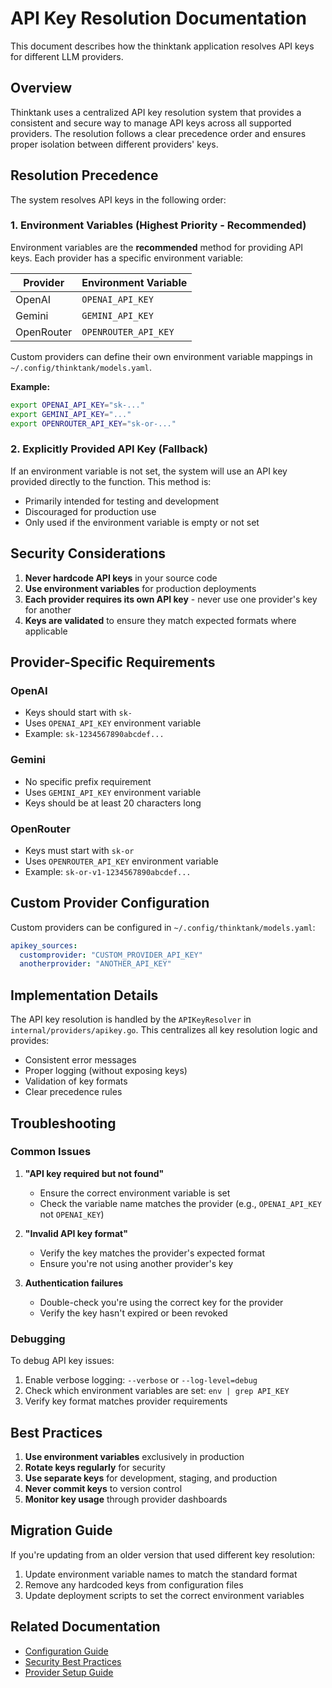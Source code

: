 # API Key Resolution Documentation

This document describes how the thinktank application resolves API keys for different LLM providers.

## Overview

Thinktank uses a centralized API key resolution system that provides a consistent and secure way to manage API keys across all supported providers. The resolution follows a clear precedence order and ensures proper isolation between different providers' keys.

## Resolution Precedence

The system resolves API keys in the following order:

### 1. Environment Variables (Highest Priority - Recommended)

Environment variables are the **recommended** method for providing API keys. Each provider has a specific environment variable:

| Provider | Environment Variable |
|----------|---------------------|
| OpenAI | `OPENAI_API_KEY` |
| Gemini | `GEMINI_API_KEY` |
| OpenRouter | `OPENROUTER_API_KEY` |

Custom providers can define their own environment variable mappings in `~/.config/thinktank/models.yaml`.

**Example:**
```bash
export OPENAI_API_KEY="sk-..."
export GEMINI_API_KEY="..."
export OPENROUTER_API_KEY="sk-or-..."
```

### 2. Explicitly Provided API Key (Fallback)

If an environment variable is not set, the system will use an API key provided directly to the function. This method is:
- Primarily intended for testing and development
- Discouraged for production use
- Only used if the environment variable is empty or not set

## Security Considerations

1. **Never hardcode API keys** in your source code
2. **Use environment variables** for production deployments
3. **Each provider requires its own API key** - never use one provider's key for another
4. **Keys are validated** to ensure they match expected formats where applicable

## Provider-Specific Requirements

### OpenAI
- Keys should start with `sk-`
- Uses `OPENAI_API_KEY` environment variable
- Example: `sk-1234567890abcdef...`

### Gemini
- No specific prefix requirement
- Uses `GEMINI_API_KEY` environment variable
- Keys should be at least 20 characters long

### OpenRouter
- Keys must start with `sk-or`
- Uses `OPENROUTER_API_KEY` environment variable
- Example: `sk-or-v1-1234567890abcdef...`

## Custom Provider Configuration

Custom providers can be configured in `~/.config/thinktank/models.yaml`:

```yaml
apikey_sources:
  customprovider: "CUSTOM_PROVIDER_API_KEY"
  anotherprovider: "ANOTHER_API_KEY"
```

## Implementation Details

The API key resolution is handled by the `APIKeyResolver` in `internal/providers/apikey.go`. This centralizes all key resolution logic and provides:

- Consistent error messages
- Proper logging (without exposing keys)
- Validation of key formats
- Clear precedence rules

## Troubleshooting

### Common Issues

1. **"API key required but not found"**
   - Ensure the correct environment variable is set
   - Check the variable name matches the provider (e.g., `OPENAI_API_KEY` not `OPENAI_KEY`)

2. **"Invalid API key format"**
   - Verify the key matches the provider's expected format
   - Ensure you're not using another provider's key

3. **Authentication failures**
   - Double-check you're using the correct key for the provider
   - Verify the key hasn't expired or been revoked

### Debugging

To debug API key issues:

1. Enable verbose logging: `--verbose` or `--log-level=debug`
2. Check which environment variables are set: `env | grep API_KEY`
3. Verify key format matches provider requirements

## Best Practices

1. **Use environment variables** exclusively in production
2. **Rotate keys regularly** for security
3. **Use separate keys** for development, staging, and production
4. **Never commit keys** to version control
5. **Monitor key usage** through provider dashboards

## Migration Guide

If you're updating from an older version that used different key resolution:

1. Update environment variable names to match the standard format
2. Remove any hardcoded keys from configuration files
3. Update deployment scripts to set the correct environment variables

## Related Documentation

- [Configuration Guide](configuration.md)
- [Security Best Practices](security.md)
- [Provider Setup Guide](providers.md)